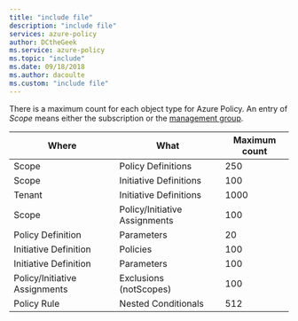 ```yaml
---
title: "include file"
description: "include file"
services: azure-policy
author: DCtheGeek
ms.service: azure-policy
ms.topic: "include"
ms.date: 09/18/2018
ms.author: dacoulte
ms.custom: "include file"
---
```


There is a maximum count for each object type for Azure Policy. An entry of _Scope_ means either
the subscription or the [management group](../articles/governance/management-groups/overview.md).

| Where | What | Maximum count |
|---|---|---|
| Scope | Policy Definitions | 250 |
| Scope | Initiative Definitions | 100 |
| Tenant | Initiative Definitions | 1000 |
| Scope | Policy/Initiative Assignments | 100 |
| Policy Definition | Parameters | 20 |
| Initiative Definition | Policies | 100 |
| Initiative Definition | Parameters | 100 |
| Policy/Initiative Assignments | Exclusions (notScopes) | 100 |
| Policy Rule | Nested Conditionals | 512 |
